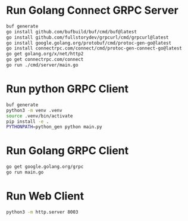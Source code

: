 # Run Golang Connect GRPC Server

```sh
buf generate
go install github.com/bufbuild/buf/cmd/buf@latest
go install github.com/fullstorydev/grpcurl/cmd/grpcurl@latest
go install google.golang.org/protobuf/cmd/protoc-gen-go@latest
go install connectrpc.com/connect/cmd/protoc-gen-connect-go@latest
go get golang.org/x/net/http2
go get connectrpc.com/connect
go run ./cmd/server/main.go
```

# Run python GRPC Client

```sh
buf generate
python3 -m venv .venv
source .venv/bin/activate
pip install -e .
PYTHONPATH=python_gen python main.py
```

# Run Golang GRPC Client

```sh
go get google.golang.org/grpc
go run main.go
```

# Run Web Client

```sh
python3 -m http.server 8003
```
